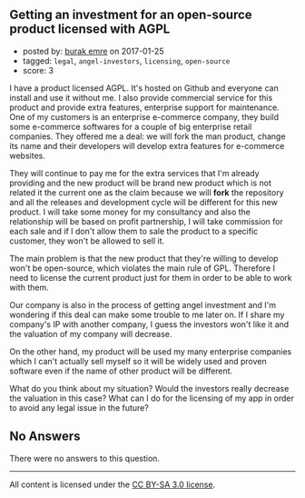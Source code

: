 ## Getting an investment for an open-source product licensed with AGPL

- posted by: [burak emre](https://stackexchange.com/users/352206/burak-emre) on 2017-01-25
- tagged: `legal`, `angel-investors`, `licensing`, `open-source`
- score: 3

<p>I have a product licensed AGPL. It's hosted on Github and everyone can install and use it without me. I also provide commercial service for this product and provide extra features, enterprise support for maintenance. One of my customers is an enterprise e-commerce company, they build some e-commerce softwares for a couple of big enterprise retail companies. They offered me a deal: we will fork the man product, change its name and their developers will develop extra features for e-commerce websites.</p>

<p>They will continue to pay me for the extra services that I'm already providing and the new product will be brand new product which is not related it the current one as the claim because we will <strong>fork</strong> the repository and all the releases and development cycle will be different for this new product. I will take some money for my consultancy and also the relationship will be based on profit partnership, I will take commission for each sale and if I don't allow them to sale the product to a specific customer, they won't be allowed to sell it.</p>

<p>The main problem is that the new product that they're willing to develop won't be open-source, which violates the main rule of GPL. Therefore I need to license the current product just for them in order to be able to work with them.</p>

<p>Our company is also in the process of getting angel investment and I'm wondering if this deal can make some trouble to me later on. If I share my company's IP with another company, I guess the investors won't like it and the valuation of my company will decrease.</p>

<p>On the other hand, my product will be used my many enterprise companies which I can't actually sell myself so it will be widely used and proven software even if the name of other product will be different.</p>

<p>What do you think about my situation? Would the investors really decrease the valuation in this case? What can I do for the licensing of my app in order to avoid any legal issue in the future?</p>


## No Answers

There were no answers to this question.


---

All content is licensed under the [CC BY-SA 3.0 license](https://creativecommons.org/licenses/by-sa/3.0/).

